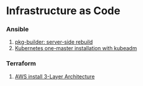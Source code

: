 # Infrastructure as Code

### Ansible

1. [pkg-builder: server-side rebuild](https://github.com/ivan-shihantsov/baSHell/blob/master/pkg-builder/play.yml)
2. [Kubernetes one-master installation with kubeadm](https://github.com/ivan-shihantsov/k8sss/tree/main/one-master-kubeadm)

### Terraform
1. [AWS install 3-Layer Architecture](aws-N-layer/)

